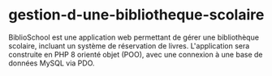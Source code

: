 # gestion-d-une-bibliotheque-scolaire
BiblioSchool est une application web permettant de gérer une bibliothèque scolaire, incluant un système de réservation de livres. L'application sera construite en PHP 8 orienté objet (POO), avec une connexion à une base de données MySQL via PDO.
